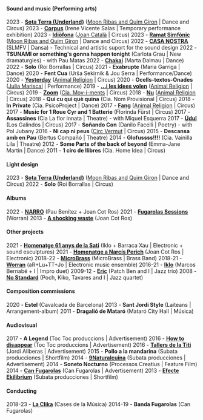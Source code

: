 #### Sound and music (Performing arts)

2023 - **[Sota Terra (Underland)](https://www.moonribasquimgiron.com/stronger-peripheries-cat-1)** ([Moon Ribas and Quim Giron](https://www.moonribasquimgiron.com/) | Dance and Circus)
2023 - **[Corpus](https://www.museunacional.cat/en/activities/corpus-grec-festival-2023)** (Irene Vicente Salas | Temporary performance exhibition)
2023 - **[Idiòfona](https://www.joancatala.pro/es/idiofona-es/)** ([Joan Català](https://www.joancatala.pro) | Circus)
2023 - **[Ramat Simfònic](https://www.moonribasquimgiron.com/ramat-simf%C3%B2nic)** ([Moon Ribas and Quim Giron](https://www.moonribasquimgiron.com) | Dance and Circus)
2022 - **[CASA NOSTRA](https://www.silosmartesfueranviernes.com/casa-nostra/)** (SLMFV | Dansa) - Technical and artistic suport for the sound design
2022 - **TSUNAMI or something's gonna happen tonight** (Carlota Grau | New dramaturgies) - with Pau Matas
2022 - **[Chakai](https://www.dansinvitro.com/chakai)** (Marta Dalmau | Dance)
2022 - **Solo** (Roi Borrallas | Circus)
2021 - **Exabrupte** (Maria Garriga | Dance)
2020 - **Fent Cua** (Urša Sekirnik & Jou Serra | Performance/Dance)
2020 - **[Yesterday](https://www.animalreligion.com/copia-de-ahir-1)** ([Animal Religion](http://www.animalreligion.com/) | Circus)
2020 - **Ocells-textos-Onades** ([Julia Mariscal](http://www.juliamariscal.com/) | Performance)
2019 - **[…i les idees volen](https://www.animalreligion.com/ilesideesvolen)** ([Animal Religion](http://www.animalreligion.com/) | Circus)
2019 - **[Zoom](https://es.ciamoviments.com/zoom)** ([Cia. Mov-i-ments](https://www.es.ciamoviments.com/)	| Circus)
2018 - **[Nu](https://www.animalreligion.com/nu)** ([Animal Religion](http://www.animalreligion.com/) | Circus)
2018 - **Qui cu qui què quina** (Cia. Nom Provisional | Circus)
2018 - **In Private** (Cia. PsicoProject | Dance)
2017 - **[Fang](https://www.animalreligion.com/fang)** ([Animal Religion](http://www.animalreligion.com/) | Circus)
2017 - **Music for 1 Roue Cyr and 1 Batterie** (Florinda Fürst | Circus)
2017 - **Assassines** (Cia La flor innata | Theatre) - with Miquel Esquerra
2017 - **[Údul](https://losgalindos.net/en/espectacle/udul/)** (Los Galindos | Circus)
2017 - **Soñando Con** (Danilo Facelli | Poetry) - with Pol Jubany
2016 - **Ni cap ni peus** ([Circ Vermut](http://www.circvermut.com/) | Circus)
2015 - **Descansa amb en Pau** (Bertus Compañó | Theatre)
2014 - **Glofussss!!!!** (Cia. Vainilla Lila | Theatre)
2012 - **Some Parts of the back of beyond** (Emma-Jane Martin | Dance)
2011 - **1 circ de llibres** (Cia. Home Idea | Circus)


#### Light design
2023 - **[Sota Terra (Underland)](https://www.moonribasquimgiron.com/stronger-peripheries-cat-1)** ([Moon Ribas and Quim Giron](https://www.moonribasquimgiron.com/) | Dance and Circus)
2022 - **Solo** (Roi Borrallas | Circus)


#### Albums
2022 - **[NARRO](https://narro.bandcamp.com/album/narro)** (Pau Benítez + Joan Cot Ros)
2021 - **[Fugarolas Sessions](https://worran.bandcamp.com/album/fugarolas-sessions)** (Worran)
2013 - **[A shocking waste](https://soundcloud.com/oanotos/sets/a-shocking-waste-1)** (Joan Cot Ros)

#### Other projects
2021 - **[Homenatge 61 anys de la Sati](https://teatrelagarriga.cat/programacio/homenatge-61-anys-de-la-sati/)** (Iklo + Barraca Xau | Electronic + sound esculptures)
2021 - **[Homenatge a Narcís Perich](https://www.youtube.com/watch?v=FSU2bZFj9E0)** (Joan Cot Ros | Electronic)
2018-22 - **[MicroBrass](https://soundcloud.com/microbrass)** (MicroBrass | Brass Band)
2018-21 - **[Worran](https://soundcloud.com/user-385742958)** (aR+Lu+TT+Jo | Electronic music ensemble)
2016-21 - **[Iklo](http://www.tecnonucleo.org/index.php?page=release&release=41)** (Marcos Bernabé + I | Impro duet)
2009-12 - **[Eric](https://soundcloud.com/benjamin-cerigo/eric-eric)** (Patch Ben and I	 | Jazz trio)
2008 - **[No Standard](https://www.youtube.com/watch?v=i4ph25X7hR0)** (Poch, Kiko, Tavares and I | Jazz quartet)


#### Composition commissions
2020 - **Estel** (Cavalcada de Barcelona)
2013 - **Sant Jordi Style** (Laiteans | Arrangement-album)
2011 - 	**Dragalió de Mataró** (Mataró City Hall | Música)


#### Audiovisual
2017 - **A Legend** (Toc Toc produccions | Advertisement)
2016 - **[How to disappear](https://vimeo.com/173626075)** (Toc Toc produccions | Advertisement)
2016 - **[Tallers de la Titi](https://vimeo.com/151167877)** (Jordi Aliberas | Advertisement)
2015 - **Pollo a la mandarina** (Subata producciones | Shortfilm)
2014 - **[9Naturalcuina](https://vimeo.com/96826237)** (Subata producciones | Advertisement)
2014 - **Soneto Nocturno** (Processos Creatius | Feature Film)
2014 - **[Can Fugarolas](https://vimeo.com/80737027)** (Can Fugarolas | Advertisement)
2013 - **[Efecte Ekilibrium](https://vimeo.com/64945264)** (Subata producciones | Shortfilm)


#### Conducting
2018-23 - **[La Clika](https://www.laclika.cat/)** (Cases de la Música)
2014-19 - **Banda Fugarolas** (Can Fugarolas)
